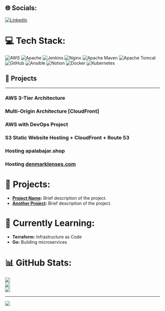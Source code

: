 
## 🌐 Socials:
[![LinkedIn](https://img.shields.io/badge/LinkedIn-%230077B5.svg?logo=linkedin&logoColor=white)](https://linkedin.com/in/maheshgore7888) 

# 💻 Tech Stack:
![AWS](https://img.shields.io/badge/AWS-%23FF9900.svg?style=for-the-badge&logo=amazon-aws&logoColor=white) ![Apache](https://img.shields.io/badge/apache-%23D42029.svg?style=for-the-badge&logo=apache&logoColor=white) ![Jenkins](https://img.shields.io/badge/jenkins-%232C5263.svg?style=for-the-badge&logo=jenkins&logoColor=white) ![Nginx](https://img.shields.io/badge/nginx-%23009639.svg?style=for-the-badge&logo=nginx&logoColor=white) ![Apache Maven](https://img.shields.io/badge/Apache%20Maven-C71A36?style=for-the-badge&logo=Apache%20Maven&logoColor=white) ![Apache Tomcat](https://img.shields.io/badge/apache%20tomcat-%23F8DC75.svg?style=for-the-badge&logo=apache-tomcat&logoColor=black) ![GitHub](https://img.shields.io/badge/github-%23121011.svg?style=for-the-badge&logo=github&logoColor=white) ![Ansible](https://img.shields.io/badge/ansible-%231A1918.svg?style=for-the-badge&logo=ansible&logoColor=white) ![Notion](https://img.shields.io/badge/Notion-%23000000.svg?style=for-the-badge&logo=notion&logoColor=white) ![Docker](https://img.shields.io/badge/docker-%230db7ed.svg?style=for-the-badge&logo=docker&logoColor=white) ![Kubernetes](https://img.shields.io/badge/kubernetes-%23326ce5.svg?style=for-the-badge&logo=kubernetes&logoColor=white)
## 🔎 Projects

---

### **AWS 3-Tier Architecture**
### **Multi-Origin Architecture [CloudFront]**

### **AWS with DevOps Project**
### **S3 Static Website Hosting + CloudFront + Route 53**
### **Hosting apalabajar.shop**
### **Hosting [denmarklenses.com](https://denmarklenses.com/)**

# 🚀 Projects:
- **[Project Name](https://link-to-project.com):** Brief description of the project.
- **[Another Project](https://link-to-project.com):** Brief description of the project.

# 🌱 Currently Learning:
- **Terraform:** Infrastructure as Code
- **Go:** Building microservices

# 📊 GitHub Stats:
![](https://github-readme-stats.vercel.app/api?username=mahigore&theme=dark&hide_border=false&include_all_commits=false&count_private=false)<br/>
![](https://github-readme-streak-stats.herokuapp.com/?user=mahigore&theme=dark&hide_border=false)<br/>
![](https://github-readme-stats.vercel.app/api/top-langs/?username=mahigore&theme=dark&hide_border=false&include_all_commits=false&count_private=false&layout=compact)

---
[![](https://visitcount.itsvg.in/api?id=mahigore&icon=0&color=0)](https://visitcount.itsvg.in)


<!-- Proudly created with GPRM ( https://gprm.itsvg.in ) -->
